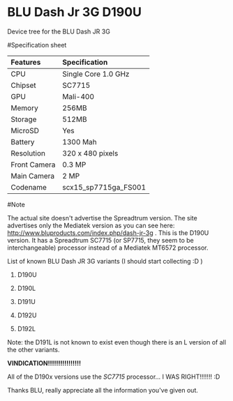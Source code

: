 # BLU Dash Jr 3G D190U
Device tree for the BLU Dash JR 3G

#Specification sheet

|Features      | Specification        |
| :------------| :--------------------|
|CPU           | Single Core 1.0 GHz  |
|Chipset       | SC7715               |
|GPU           | Mali-400             |
|Memory        | 256MB                |
|Storage       | 512MB                |
|MicroSD       | Yes                  |
|Battery       | 1300 Mah             |
|Resolution    | 320 x 480 pixels     |
|Front Camera  | 0.3 MP               |
|Main Camera   | 2 MP                 |
|Codename      | scx15_sp7715ga_FS001 |

#Note

The actual site doesn't advertise the Spreadtrum version. The site advertises only the Mediatek version as you can see here: http://www.bluproducts.com/index.php/dash-jr-3g .
This is the D190U version. It has a Spreadtrum SC7715 (or SP7715, they seem to be interchangeable) processor instead of a Mediatek MT6572 processor.

List of known BLU Dash JR 3G variants (I should start collecting :D )

1. D190U

2. D190L

3. D191U

4. D192U

5. D192L

Note: the D191L is not known to exist even though there is an L version of all the other variants.

**VINDICATION!!!!!!!!!!!!!!!!**

All of the D190x versions use the _SC7715_ processor... I WAS RIGHT!!!!!!! :D

Thanks BLU, really appreciate all the information you've given out.
